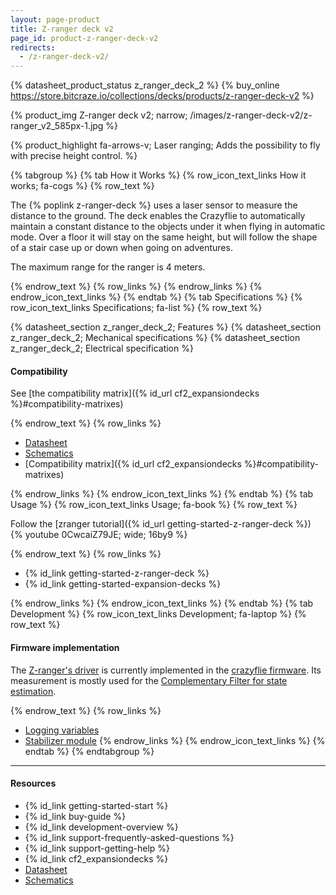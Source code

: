 ```yaml
---
layout: page-product
title: Z-ranger deck v2
page_id: product-z-ranger-deck-v2
redirects:
  - /z-ranger-deck-v2/
---
```


{% datasheet_product_status z_ranger_deck_2 %}
{% buy_online https://store.bitcraze.io/collections/decks/products/z-ranger-deck-v2 %}

{% product_img Z-ranger deck v2; narrow;
/images/z-ranger-deck-v2/z-ranger_v2_585px-1.jpg
%}

{% product_highlight
fa-arrows-v;
Laser ranging;
Adds the possibility to fly with precise height control.
%}

{% tabgroup %}
{% tab How it Works %}
{% row_icon_text_links How it works; fa-cogs %}
{% row_text %}

The {% poplink z-ranger-deck %} uses a laser sensor to measure the distance to the ground.
The deck enables the Crazyflie to automatically maintain a constant distance to the objects under it when flying in automatic mode. Over a floor it will stay on the
same height, but will follow the shape of a stair case up or down when going on
adventures.

The maximum range for the ranger is 4 meters.

{% endrow_text %}
{% row_links %}
{% endrow_links %}
{% endrow_icon_text_links %}
{% endtab %}
{% tab Specifications %}
{% row_icon_text_links Specifications; fa-list %}
{% row_text %}

{% datasheet_section z_ranger_deck_2; Features %}
{% datasheet_section z_ranger_deck_2; Mechanical specifications %}
{% datasheet_section z_ranger_deck_2; Electrical specification %}
#### Compatibility
See [the compatibility matrix]({% id_url cf2_expansiondecks %}#compatibility-matrixes)

{% endrow_text %}
{% row_links %}

- [Datasheet](/documentation/hardware/z_ranger_deck_2/z_ranger_deck_2-datasheet.pdf)
- [Schematics](/documentation/hardware/z_ranger_deck_2/z-ranger_v2_reva.pdf)
- [Compatibility matrix]({% id_url cf2_expansiondecks %}#compatibility-matrixes)

{% endrow_links %}
{% endrow_icon_text_links %}
{% endtab %}
{% tab Usage %}
{% row_icon_text_links Usage; fa-book %}
{% row_text %}

Follow the [zranger tutorial]({% id_url getting-started-z-ranger-deck %})
{% youtube 0CwcaiZ79JE; wide; 16by9 %}


{% endrow_text %}
{% row_links %}

* {% id_link getting-started-z-ranger-deck %}
* {% id_link getting-started-expansion-decks %}

{% endrow_links %}
{% endrow_icon_text_links %}
{% endtab %}
{% tab Development %}
{% row_icon_text_links Development;  fa-laptop %}
{% row_text %}

#### Firmware implementation

The [Z-ranger's driver](https://github.com/bitcraze/crazyflie-firmware/blob/master/src/deck/drivers/src/zranger2.c) is currently implemented in the [crazyflie firmware](https://github.com/bitcraze/crazyflie-firmware).
Its measurement is mostly used for the [Complementary Filter for state estimation](/documentation/repository/crazyflie-firmware/master/functional-areas/sensor-to-control/state_estimators/#complementary-filter).

{% endrow_text %}
{% row_links %}

- [Logging variables](/documentation/repository/crazyflie-firmware/master/api/logs/#range)
- [Stabilizer module](/documentation/repository/crazyflie-firmware/master/functional-areas/sensor-to-control/)
{% endrow_links %}
{% endrow_icon_text_links %}
{% endtab %}
{% endtabgroup %}


---

#### Resources

- {% id_link getting-started-start %}
- {% id_link buy-guide %}
- {% id_link development-overview %}
- {% id_link support-frequently-asked-questions %}
- {% id_link support-getting-help %}
- {% id_link cf2_expansiondecks %}
- [Datasheet](/documentation/hardware/z_ranger_deck_2/z_ranger_deck_2-datasheet.pdf)
- [Schematics](/documentation/hardware/z_ranger_deck_2/z-ranger_v2_reva.pdf)
